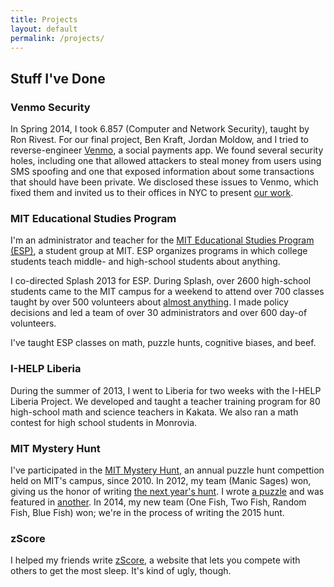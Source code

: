 ```yaml
---
title: Projects
layout: default
permalink: /projects/
---
```


## Stuff I've Done ##

### Venmo Security ###

In Spring 2014, I took 6.857 (Computer and Network Security), taught by Ron Rivest. For our final project, Ben Kraft, Jordan Moldow, and I tried to reverse-engineer [Venmo](https://venmo.com), a social payments app. We found several security holes, including one that allowed attackers to steal money from users using SMS spoofing and one that exposed information about some transactions that should have been private. We disclosed these issues to Venmo, which fixed them and invited us to their offices in NYC to present [our work](/files/venmo.pdf).

### MIT Educational Studies Program ###

I'm an administrator and teacher for the [MIT Educational Studies Program (ESP)](http://esp.mit.edu), a student group at MIT. ESP organizes programs in which college students teach middle- and high-school students about anything.

I co-directed Splash 2013 for ESP.  During Splash, over 2600 high-school students came to the MIT campus for a weekend to attend over 700 classes taught by over 500 volunteers about [almost anything](https://esp.mit.edu/learn/Splash/2013/catalog). I made policy decisions and led a team of over 30 administrators and over 600 day-of volunteers.

I've taught ESP classes on math, puzzle hunts, cognitive biases, and beef.

### I-HELP Liberia ###
During the summer of 2013, I went to Liberia for two weeks with the I-HELP Liberia Project. We developed and taught a teacher training program for 80 high-school math and science teachers in Kakata. We also ran a math contest for high school students in Monrovia.

### MIT Mystery Hunt ###

I've participated in the [MIT Mystery Hunt](http://web.mit.edu/puzzle/www/), an annual puzzle hunt compettion held on MIT's campus, since 2010. In 2012, my team (Manic Sages) won, giving us the honor of writing [the next year's hunt](http://web.mit.edu/puzzle/www/2013/). I wrote [a puzzle](http://web.mit.edu/puzzle/www/2013/coinheist.com/feynman/funny_story/) and was featured in [another](http://web.mit.edu/puzzle/www/2013/coinheist.com/feynman/cambridge_waldo/). In 2014, my new team (One Fish, Two Fish, Random Fish, Blue Fish) won; we're in the process of writing the 2015 hunt.

### zScore ###
I helped my friends write [zScore](http://zscore.mit.edu), a website that lets you compete with others to get the most sleep. It's kind of ugly, though.

